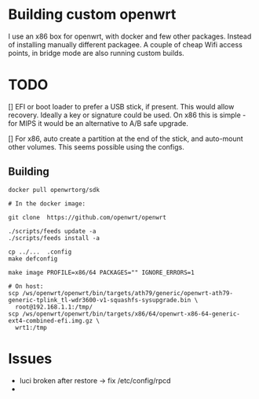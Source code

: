 # Building custom openwrt 

I use an x86 box for openwrt, with docker and few other packages. Instead of installing 
manually different packagee. A couple of cheap Wifi access points, in bridge 
mode are also running custom builds.

# TODO

[] EFI or boot loader to prefer a USB stick, if present. 
This would allow recovery. Ideally a key or signature could be used.
On x86 this is simple - for MIPS it would be an alternative
to A/B safe upgrade.

[] For x86, auto create a partition at the end of the stick, and auto-mount
other volumes. This seems possible using the configs.


## Building

```shell
docker pull openwrtorg/sdk

# In the docker image:

git clone  https://github.com/openwrt/openwrt

./scripts/feeds update -a
./scripts/feeds install -a

cp ../...  .config
make defconfig

make image PROFILE=x86/64 PACKAGES="" IGNORE_ERRORS=1

# On host:
scp /ws/openwrt/openwrt/bin/targets/ath79/generic/openwrt-ath79-generic-tplink_tl-wdr3600-v1-squashfs-sysupgrade.bin \
  root@192.168.1.1:/tmp/
scp /ws/openwrt/openwrt/bin/targets/x86/64/openwrt-x86-64-generic-ext4-combined-efi.img.gz \
  wrt1:/tmp

```

# Issues

- luci broken after restore -> fix /etc/config/rpcd
-
